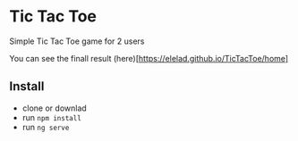 # Tic Tac Toe

Simple Tic Tac Toe game for 2 users

You can see the finall result (here)[https://elelad.github.io/TicTacToe/home]

## Install
- clone or downlad
- run `npm install`
- run `ng serve`
